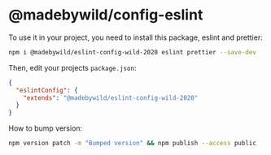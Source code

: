 # @madebywild/config-eslint

To use it in your project, you need to install this package, eslint and prettier:

```bash
npm i @madebywild/eslint-config-wild-2020 eslint prettier --save-dev
```

Then, edit your projects `package.json`:

```json
{
  "eslintConfig": {
    "extends": "@madebywild/eslint-config-wild-2020"
  }
}
```

How to bump version:

```bash
npm version patch -m "Bumped version" && npm publish --access public
```
